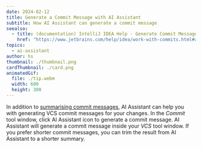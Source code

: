 ```yaml
---
date: 2024-02-12
title: Generate a Commit Message with AI Assistant
subtitle: How AI Assistant can generate a commit message
seealso:
  - title: (documentation) IntelliJ IDEA Help - Generate Commit Messages
    href: "https://www.jetbrains.com/help/idea/work-with-commits.html#ai-generate-commit-messages"
topics:
  - ai-assistant
author: hs
thumbnail: ./thumbnail.png
cardThumbnail: ./card.png
animatedGif:
  file: ./tip.webm
  width: 600
  height: 300
---
```


In addition to [summarising commit messages](../explain-commits/index.md), AI Assistant can help you with generating VCS commit messages for your changes. In the _Commit_ tool window, click AI Assistant icon to generate a commit message. AI Assistant will generate a commit message inside your _VCS_ tool window. If you prefer shorter commit messages, you can trim the result from AI Assistant to a shorter summary.
